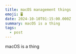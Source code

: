 ```yaml
---
title: macOS management things
emoji: 🖥️
date: 2024-10-10T01:15:00.000Z
summary: macOS is a thing
tags:
  - post
---
```

macOS is a thing
